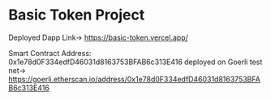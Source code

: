 # Basic Token Project


Deployed Dapp Link-> https://basic-token.vercel.app/

Smart Contract  Address: 0x1e78d0F334edfD46031d8163753BFAB6c313E416
deployed on Goerli test net-> https://goerli.etherscan.io/address/0x1e78d0F334edfD46031d8163753BFAB6c313E416
